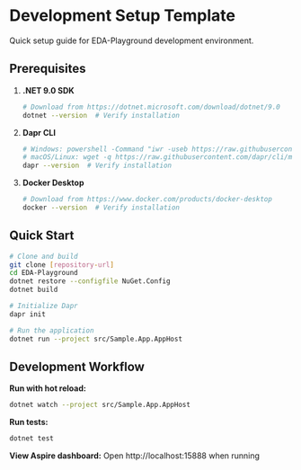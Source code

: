 # Development Setup Template

Quick setup guide for EDA-Playground development environment.

## Prerequisites

1. **.NET 9.0 SDK**
   ```bash
   # Download from https://dotnet.microsoft.com/download/dotnet/9.0
   dotnet --version  # Verify installation
   ```

2. **Dapr CLI**
   ```bash
   # Windows: powershell -Command "iwr -useb https://raw.githubusercontent.com/dapr/cli/master/install/install.ps1 | iex"
   # macOS/Linux: wget -q https://raw.githubusercontent.com/dapr/cli/master/install/install.sh -O - | /bin/bash
   dapr --version  # Verify installation
   ```

3. **Docker Desktop**
   ```bash
   # Download from https://www.docker.com/products/docker-desktop
   docker --version  # Verify installation
   ```

## Quick Start

```bash
# Clone and build
git clone [repository-url]
cd EDA-Playground
dotnet restore --configfile NuGet.Config
dotnet build

# Initialize Dapr
dapr init

# Run the application
dotnet run --project src/Sample.App.AppHost
```

## Development Workflow

**Run with hot reload:**
```bash
dotnet watch --project src/Sample.App.AppHost
```

**Run tests:**
```bash
dotnet test
```

**View Aspire dashboard:** Open http://localhost:15888 when running